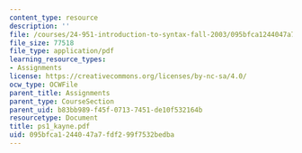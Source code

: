 ```yaml
---
content_type: resource
description: ''
file: /courses/24-951-introduction-to-syntax-fall-2003/095bfca1244047a7fdf299f7532bedba_ps1_kayne.pdf
file_size: 77518
file_type: application/pdf
learning_resource_types:
- Assignments
license: https://creativecommons.org/licenses/by-nc-sa/4.0/
ocw_type: OCWFile
parent_title: Assignments
parent_type: CourseSection
parent_uid: b83bb989-f45f-0713-7451-de10f532164b
resourcetype: Document
title: ps1_kayne.pdf
uid: 095bfca1-2440-47a7-fdf2-99f7532bedba
---
```

